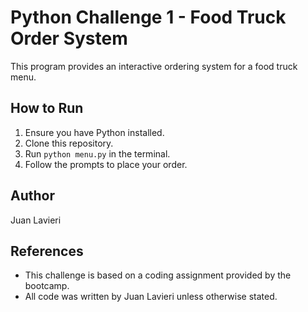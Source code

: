 # Python Challenge 1 - Food Truck Order System

This program provides an interactive ordering system for a food truck menu.

## How to Run
1. Ensure you have Python installed.
2. Clone this repository.
3. Run `python menu.py` in the terminal.
4. Follow the prompts to place your order.

## Author
Juan Lavieri

## References
- This challenge is based on a coding assignment provided by the bootcamp.
- All code was written by Juan Lavieri unless otherwise stated.
